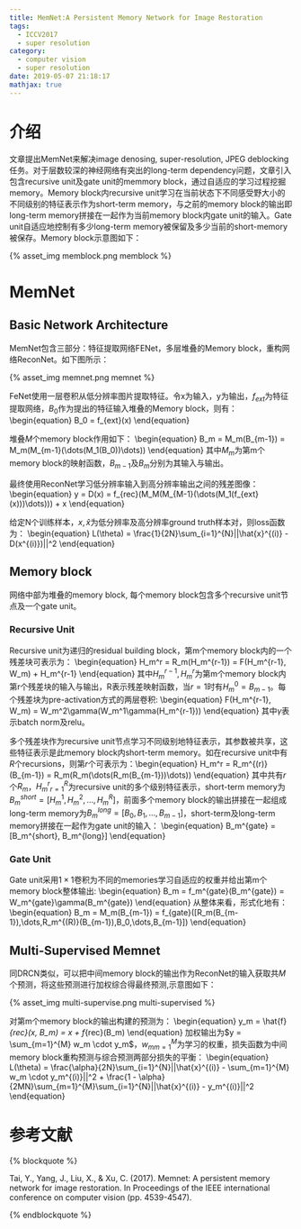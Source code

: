 ```yaml
---
title: MemNet:A Persistent Memory Network for Image Restoration
tags:
  - ICCV2017
  - super resolution
category:
  - computer vision
  - super resolution
date: 2019-05-07 21:18:17
mathjax: true
---
```


# 介绍

文章提出MemNet来解决image denosing, super-resolution, JPEG deblocking任务。对于层数较深的神经网络有突出的long-term dependency问题，文章引入包含recursive unit及gate unit的memmory block，通过自适应的学习过程挖掘memory。Memory block内recursive unit学习在当前状态下不同感受野大小的不同级别的特征表示作为short-term memory，与之前的memory block的输出即long-term memory拼接在一起作为当前memory block内gate unit的输入。Gate unit自适应地控制有多少long-term memory被保留及多少当前的short-memory被保存。Memory block示意图如下：

<div class='img-size-half'>
{% asset_img memblock.png memblock %}
</div>

# MemNet
## Basic Network Architecture

MemNet包含三部分：特征提取网络FENet，多层堆叠的Memory block，重构网络ReconNet。如下图所示：

{% asset_img memnet.png memnet %}

FeNet使用一层卷积从低分辨率图片提取特征。令x为输入，y为输出，$f_{ext}$为特征提取网络，$B_0$作为提出的特征输入堆叠的Memory block，则有：
\begin{equation}
    B_0 = f_{ext}(x)
\end{equation}

堆叠$M$个memory block作用如下：
\begin{equation}
    B_m = M_m(B_{m-1}) = M_m(M_{m-1}(\dots(M_1(B_0))\dots))
\end{equation}
其中$M_m$为第m个memory block的映射函数，$B_{m-1}$及$B_m$分别为其输入与输出。

最终使用ReconNet学习低分辨率输入到高分辨率输出之间的残差图像：
\begin{equation}
    y = D(x) = f_{rec}(M_M(M_{M-1}(\dots(M_1(f_{ext}(x)))\dots))) + x
\end{equation}

给定N个训练样本，$x,\hat{x}$为低分辨率及高分辨率ground truth样本对，则loss函数为：
\begin{equation}
    L(\theta) = \frac{1}{2N}\sum_{i=1}^{N}||\hat{x}^{(i)} - D(x^{(i)})||^2
\end{equation}

## Memory block

网络中部为堆叠的memory block, 每个memory block包含多个recursive unit节点及一个gate unit。

### Recursive Unit

Recursive unit为递归的residual building block，第m个memory block内的一个残差块可表示为：
\begin{equation}
    H_m^r = R_m(H_m^{r-1}) = F(H_m^{r-1}, W_m) + H_m^{r-1}
\end{equation}
其中$H_m^{r-1},H_m^r$为第m个memory block内第r个残差块的输入与输出，R表示残差映射函数，当$r=1$时有$H_m^0 = B_{m-1}$。每个残差块为pre-activation方式的两层卷积:
\begin{equation}
    F(H_m^{r-1}, W_m) = W_m^2\gamma(W_m^1\gamma(H_m^{r-1}))
\end{equation}
其中$\gamma$表示batch norm及relu。

多个残差块作为recursive unit节点学习不同级别地特征表示，其参数被共享，这些特征表示是此memory block内short-term memory。如在recursive unit中有$R$个recursions，则第$r$个可表示为：\begin{equation}
    H_m^r = R_m^{(r)}(B_{m-1}) = R_m(R_m(\dots(R_m(B_{m-1}))\dots))
\end{equation}
其中共有$r$个$R_m$，${H_m^r}_{r=1}^R$为recursive unit的多个级别特征表示，short-term memory为$B_m^{short} = [H_m^1, H_m^2,\dots,H_m^R]$，前面多个memory block的输出拼接在一起组成long-term memory为$B_m^{long} = [B_0, B_1,\dots,B_{m-1}]$，short-term及long-term memory拼接在一起作为gate unit的输入：
\begin{equation}
    B_m^{gate} = [B_m^{short}, B_m^{long}]
\end{equation}

### Gate Unit

Gate unit采用$1 \times 1$卷积为不同的memories学习自适应的权重并给出第m个memory block整体输出:
\begin{equation}
    B_m = f_m^{gate}(B_m^{gate}) = W_m^{gate}\gamma(B_m^{gate})
\end{equation}
从整体来看，形式化地有：
\begin{equation}
    B_m = M_m(B_{m-1}) = f_{gate}([R_m(B_{m-1}),\dots,R_m^{(R)}(B_{m-1}),B_0,\dots,B_{m-1}])
\end{equation}

## Multi-Supervised Memnet

同DRCN类似，可以把中间memory block的输出作为ReconNet的输入获取共$M$个预测，将这些预测进行加权综合得最终预测,示意图如下：

{% asset_img multi-supervise.png multi-supervised %}

对第m个memory block的输出构建的预测为：
\begin{equation}
    y_m = \hat{f}_{rec}(x, B_m) = x + f_{rec}(B_m)
\end{equation}
加权输出为$y = \sum_{m=1}^{M} w_m \cdot y_m$，${ w_m }_{m=1}^{M}$为学习的权重，损失函数为中间memory block重构预测与综合预测两部分损失的平衡：
\begin{equation}
    L(\theta) = \frac{\alpha}{2N}\sum_{i=1}^{N}||\hat{x}^{(i)} - \sum_{m=1}^{M} w_m \cdot y_m^{(i)}||^2 + \frac{1 - \alpha}{2MN}\sum_{m=1}^{M}\sum_{i=1}^{N}||\hat{x}^{(i)} - y_m^{(i)}||^2
\end{equation}

# 参考文献

{% blockquote %}

Tai, Y., Yang, J., Liu, X., & Xu, C. (2017). Memnet: A persistent memory network for image restoration. In Proceedings of the IEEE international conference on computer vision (pp. 4539-4547).

{% endblockquote %}

